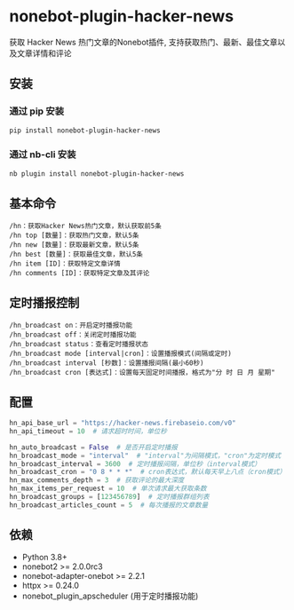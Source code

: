 # nonebot-plugin-hacker-news

获取 Hacker News 热门文章的Nonebot插件, 支持获取热门、最新、最佳文章以及文章详情和评论

## 安装

### 通过 pip 安装

```bash
pip install nonebot-plugin-hacker-news
```

### 通过 nb-cli 安装

```bash
nb plugin install nonebot-plugin-hacker-news
```

## 基本命令

``` plaintext
/hn：获取Hacker News热门文章，默认获取前5条
/hn top [数量]：获取热门文章，默认5条
/hn new [数量]：获取最新文章，默认5条
/hn best [数量]：获取最佳文章，默认5条
/hn item [ID]：获取特定文章详情
/hn comments [ID]：获取特定文章及其评论
```

## 定时播报控制

``` plaintext
/hn_broadcast on：开启定时播报功能
/hn_broadcast off：关闭定时播报功能
/hn_broadcast status：查看定时播报状态
/hn_broadcast mode [interval|cron]：设置播报模式(间隔或定时)
/hn_broadcast interval [秒数]：设置播报间隔(最小60秒)
/hn_broadcast cron [表达式]：设置每天固定时间播报，格式为"分 时 日 月 星期"
```

## 配置

```python
hn_api_base_url = "https://hacker-news.firebaseio.com/v0"
hn_api_timeout = 10  # 请求超时时间，单位秒

hn_auto_broadcast = False  # 是否开启定时播报
hn_broadcast_mode = "interval"  # "interval"为间隔模式，"cron"为定时模式
hn_broadcast_interval = 3600  # 定时播报间隔，单位秒（interval模式）
hn_broadcast_cron = "0 8 * * *"  # cron表达式，默认每天早上八点（cron模式）
hn_max_comments_depth = 3  # 获取评论的最大深度
hn_max_items_per_request = 10  # 单次请求最大获取条数
hn_broadcast_groups = [123456789]  # 定时播报群组列表
hn_broadcast_articles_count = 5  # 每次播报的文章数量
```

## 依赖

- Python 3.8+
- nonebot2 >= 2.0.0rc3
- nonebot-adapter-onebot >= 2.2.1
- httpx >= 0.24.0
- nonebot_plugin_apscheduler (用于定时播报功能)
